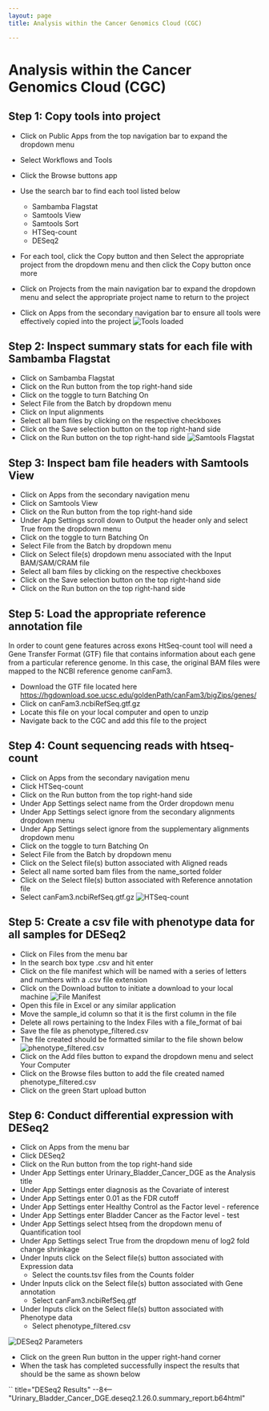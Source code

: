 ```yaml
---
layout: page
title: Analysis within the Cancer Genomics Cloud (CGC)

---
```



Analysis within the Cancer Genomics Cloud (CGC)
============================================


## Step 1: Copy tools into project
* Click on Public Apps from the top navigation bar to expand the dropdown menu
* Select Workflows and Tools
* Click the Browse buttons app
* Use the search bar to find each tool listed below
    - Sambamba Flagstat
    - Samtools View
    - Samtools Sort
    - HTSeq-count
    - DESeq2

* For each tool, click the Copy button and then Select the appropriate project from the dropdown menu and then click the Copy button once more
* Click on Projects from the main navigation bar to expand the dropdown menu and select the appropriate project name to return to the project
* Click on Apps from the secondary navigation bar to ensure all tools were effectively copied into the project
![Tools loaded](./rna-seq-images/cgc-apps-loaded.png "Tools loaded")

## Step 2: Inspect summary stats for each file with Sambamba Flagstat
* Click on Sambamba Flagstat
* Click on the Run button from the top right-hand side
* Click on the toggle to turn Batching On
* Select File from the Batch by dropdown menu
* Click on Input alignments
* Select all bam files by clicking on the respective checkboxes
* Click on the Save selection button on the top right-hand side
* Click on the Run button on the top right-hand side 
![Samtools Flagstat](./rna-seq-images/cgc-flagstat-results.png "Samtools Flagstat")
## Step 3: Inspect bam file headers with Samtools View
* Click on Apps from the secondary navigation menu 
* Click on Samtools View
* Click on the Run button from the top right-hand side
* Under App Settings scroll down to Output the header only and select True from the dropdown menu
* Click on the toggle to turn Batching On
* Select File from the Batch by dropdown menu 
* Click on Select file(s) dropdown menu associated with the Input BAM/SAM/CRAM file
* Select all bam files by clicking on the respective checkboxes
* Click on the Save selection button on the top right-hand side
* Click on the Run button on the top right-hand side


## Step 5: Load the appropriate reference annotation file
In order to count gene features across exons HtSeq-count tool will need a Gene Transfer Format (GTF) file that contains information about each gene from a particular reference genome. In this case, the original BAM files were mapped to the NCBI reference genome canFam3. 
* Download the GTF file located here https://hgdownload.soe.ucsc.edu/goldenPath/canFam3/bigZips/genes/
* Click on canFam3.ncbiRefSeq.gtf.gz
* Locate this file on your local computer and open to unzip
* Navigate back to the CGC and add this file to the project
## Step 4: Count sequencing reads with htseq-count
* Click on Apps from the secondary navigation menu 
* Click HTSeq-count
* Click on the Run button from the top right-hand side
* Under App Settings select name from the Order dropdown menu
* Under App Settings select ignore from the secondary alignments dropdown menu
* Under App Settings select ignore from the supplementary alignments dropdown menu
* Click on the toggle to turn Batching On
* Select File from the Batch by dropdown menu 
* Click on the Select file(s) button associated with Aligned reads
* Select all name sorted bam files from the name_sorted folder
* Click on the Select file(s) button associated with Reference annotation file
* Select canFam3.ncbiRefSeq.gtf.gz
![HTSeq-count](./rna-seq-images/cgc-htseq-results.png "HTSeq-count")

## Step 5: Create a csv file with phenotype data for all samples for DESeq2
* Click on Files from the menu bar
* In the search box type .csv and hit enter
* Click on the file manifest which will be named with a series of letters and numbers with a .csv file extension
* Click on the Download button to initiate a download to your local machine
![File Manifest](./rna-seq-images/cgc-download-manifest.png "File Manifest")
* Open this file in Excel or any similar application
* Move the sample_id column so that it is the first column in the file
* Delete all rows pertaining to the Index Files with a file_format of bai
* Save the file as phenotype_filtered.csv
* The file created should be formatted similar to the file shown below
![phenotype_filtered.csv](./rna-seq-images/cgc-phenotype_filtered.png "phenotype_filtered.csv")
* Click on the Add files button to expand the dropdown menu and select Your Computer
* Click on the Browse files button to add the file created named phenotype_filtered.csv
* Click on the green Start upload button

## Step 6: Conduct differential expression with DESeq2
* Click on Apps from the menu bar
* Click DESeq2 
* Click on the Run button from the top right-hand side
* Under App Settings enter Urinary_Bladder_Cancer_DGE as the Analysis title
* Under App Settings enter diagnosis as the Covariate of interest
* Under App Settings enter 0.01 as the FDR cutoff
* Under App Settings enter Healthy Control as the Factor level - reference
* Under App Settings enter Bladder Cancer as the Factor level - test
* Under App Settings select htseq from the dropdown menu of Quantification tool
* Under App Settings select True from the dropdown menu of log2 fold change shrinkage
* Under Inputs click on the Select file(s) button associated with Expression data
    * Select the counts.tsv files from the Counts folder
* Under Inputs click on the Select file(s) button associated with Gene annotation
    * Select canFam3.ncbiRefSeq.gtf
* Under Inputs click on the Select file(s) button associated with Phenotype data
    * Select phenotype_filtered.csv

![DESeq2 Parameters](./rna-seq-images/cgc-deseq2-parameters.png "DESeq2 Parameters")

* Click on the green Run button in the upper right-hand corner
* When the task has completed successfully inspect the results that should be the same as shown below

`` title="DESeq2 Results"
--8<-- "Urinary_Bladder_Cancer_DGE.deseq2.1.26.0.summary_report.b64html"
```





